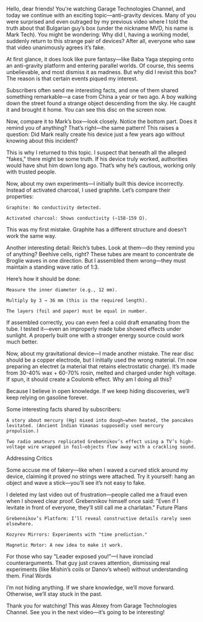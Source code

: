 Hello, dear friends! You're watching Garage Technologies Channel, and today we continue with an exciting topic—anti-gravity devices. Many of you were surprised and even outraged by my previous video where I told the truth about that Bulgarian guy’s box (under the nickname MVD, his name is Mark Tech). You might be wondering: Why did I, having a working model, suddenly return to this strange pair of devices? After all, everyone who saw that video unanimously agrees it’s fake.

At first glance, it does look like pure fantasy—like Baba Yaga stepping onto an anti-gravity platform and entering parallel worlds. Of course, this seems unbelievable, and most dismiss it as madness. But why did I revisit this box? The reason is that certain events piqued my interest.

Subscribers often send me interesting facts, and one of them shared something remarkable—a case from China a year or two ago. A boy walking down the street found a strange object descending from the sky. He caught it and brought it home. You can see this disc on the screen now.

Now, compare it to Mark’s box—look closely. Notice the bottom part. Does it remind you of anything? That’s right—the same pattern! This raises a question: Did Mark really create his device just a few years ago without knowing about this incident?

This is why I returned to this topic. I suspect that beneath all the alleged "fakes," there might be some truth. If his device truly worked, authorities would have shut him down long ago. That’s why he’s cautious, working only with trusted people.

Now, about my own experiments—I initially built this device incorrectly. Instead of activated charcoal, I used graphite. Let’s compare their properties:

    Graphite: No conductivity detected.

    Activated charcoal: Shows conductivity (~158-159 Ω).

This was my first mistake. Graphite has a different structure and doesn’t work the same way.

Another interesting detail: Reich’s tubes. Look at them—do they remind you of anything? Beehive cells, right? These tubes are meant to concentrate de Broglie waves in one direction. But I assembled them wrong—they must maintain a standing wave ratio of 1:3.

Here’s how it should be done:

    Measure the inner diameter (e.g., 12 mm).

    Multiply by 3 → 36 mm (this is the required length).

    The layers (foil and paper) must be equal in number.

If assembled correctly, you can even feel a cold draft emanating from the tube. I tested it—even an improperly made tube showed effects under sunlight. A properly built one with a stronger energy source could work much better.

Now, about my gravitational device—I made another mistake. The rear disc should be a copper electrode, but I initially used the wrong material. I’m now preparing an electret (a material that retains electrostatic charge). It’s made from 30-40% wax + 60-70% rosin, melted and charged under high voltage. If spun, it should create a Coulomb effect.
Why am I doing all this?

Because I believe in open knowledge. If we keep hiding discoveries, we’ll keep relying on gasoline forever.

Some interesting facts shared by subscribers:

    A story about mercury (Hg) mixed into dough—when heated, the pancakes levitated. (Ancient Indian Vimanas supposedly used mercury propulsion.)

    Two radio amateurs replicated Grebennikov’s effect using a TV’s high-voltage wire wrapped in foil—objects flew away with a crackling sound.

Addressing Critics

Some accuse me of fakery—like when I waved a curved stick around my device, claiming it proved no strings were attached. Try it yourself: hang an object and wave a stick—you’ll see it’s not easy to fake.

I deleted my last video out of frustration—people called me a fraud even when I showed clear proof. Grebennikov himself once said: "Even if I levitate in front of everyone, they’ll still call me a charlatan."
Future Plans

    Grebennikov’s Platform: I’ll reveal constructive details rarely seen elsewhere.

    Kozyrev Mirrors: Experiments with "time prediction."

    Magnetic Motor: A new idea to make it work.

For those who say "Leader exposed you!"—I have ironclad counterarguments. That guy just craves attention, dismissing real experiments (like Mishin’s coils or Danov’s wheel) without understanding them.
Final Words

I’m not hiding anything. If we share knowledge, we’ll move forward. Otherwise, we’ll stay stuck in the past.

Thank you for watching! This was Alexey from Garage Technologies Channel. See you in the next video—it’s going to be interesting!